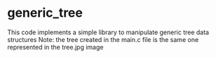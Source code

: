 # generic_tree
This code implements a simple library to manipulate generic tree data structures
Note: the tree created in the main.c file is the same one represented in the tree.jpg image
